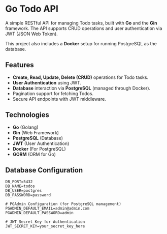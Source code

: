# Go Todo API

A simple RESTful API for managing Todo tasks, built with **Go** and the **Gin** framework. The API supports CRUD operations and user authentication via JWT (JSON Web Token).

This project also includes a **Docker** setup for running PostgreSQL as the database.

## Features

- **Create, Read, Update, Delete (CRUD)** operations for Todo tasks.
- **User Authentication** using JWT.
- **Database** interaction via **PostgreSQL** (managed through Docker).
- Pagination support for fetching Todos.
- Secure API endpoints with JWT middleware.

## Technologies

- **Go** (Golang)
- **Gin** (Web Framework)
- **PostgreSQL** (Database)
- **JWT** (User Authentication)
- **Docker** (For PostgreSQL)
- **GORM** (ORM for Go)

## Database Configuration
```DB_HOST=localhost
DB_PORT=5432
DB_NAME=todos
DB_USER=postgres
DB_PASSWORD=password

# PGAdmin Configuration (for PostgreSQL management)
PGADMIN_DEFAULT_EMAIL=admin@admin.com
PGADMIN_DEFAULT_PASSWORD=admin

# JWT Secret Key for Authentication
JWT_SECRET_KEY=your_secret_key_here
```
